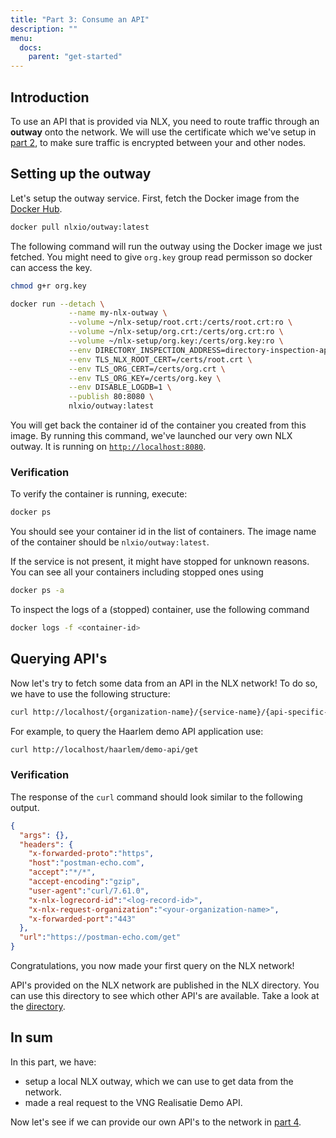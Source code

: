 ```yaml
---
title: "Part 3: Consume an API"
description: ""
menu:
  docs:
    parent: "get-started"
---
```


## Introduction

To use an API that is provided via NLX, you need to route traffic through an **outway** onto the network.
We will use the certificate which we've setup in [part 2](../create-certificates), to make sure traffic is encrypted between your and other nodes.

## Setting up the outway

Let's setup the outway service. First, fetch the Docker image from the [Docker Hub](https://hub.docker.com/u/nlxio).

```bash
docker pull nlxio/outway:latest
```

The following command will run the outway using the Docker image we just fetched.
You might need to give `org.key` group read permisson so docker can access the key.

```bash
chmod g+r org.key
```

```bash
docker run --detach \
             --name my-nlx-outway \
             --volume ~/nlx-setup/root.crt:/certs/root.crt:ro \
             --volume ~/nlx-setup/org.crt:/certs/org.crt:ro \
             --volume ~/nlx-setup/org.key:/certs/org.key:ro \
             --env DIRECTORY_INSPECTION_ADDRESS=directory-inspection-api.demo.nlx.io:443 \
             --env TLS_NLX_ROOT_CERT=/certs/root.crt \
             --env TLS_ORG_CERT=/certs/org.crt \
             --env TLS_ORG_KEY=/certs/org.key \
             --env DISABLE_LOGDB=1 \
             --publish 80:8080 \
             nlxio/outway:latest
```

You will get back the container id of the container you created from this image.
By running this command, we've launched our very own NLX outway. It is running on [`http://localhost:8080`](http://localhost:8080).

### Verification

To verify the container is running, execute:

```bash
docker ps
```

You should see your container id in the list of containers. The image name  of the container should be `nlxio/outway:latest`.

If the service is not present, it might have stopped for unknown reasons. You can see all your containers including stopped ones using

```bash
docker ps -a
```

To inspect the logs of a (stopped) container, use the following command

```bash
docker logs -f <container-id>
```

## Querying API's

Now let's try to fetch some data from an API in the NLX network!
To do so, we have to use the following structure:

```bash
curl http://localhost/{organization-name}/{service-name}/{api-specific-path}
```

For example, to query the Haarlem demo API application use:

```bash
curl http://localhost/haarlem/demo-api/get
```

### Verification

The response of the `curl` command should look similar to the following output.

```json
{
  "args": {},
  "headers": {
    "x-forwarded-proto":"https",
    "host":"postman-echo.com",
    "accept":"*/*",
    "accept-encoding":"gzip",
    "user-agent":"curl/7.61.0",
    "x-nlx-logrecord-id":"<log-record-id>",
    "x-nlx-request-organization":"<your-organization-name>",
    "x-forwarded-port":"443"
  },
  "url":"https://postman-echo.com/get"
}
```

Congratulations, you now made your first query on the NLX network!

API's provided on the NLX network are published in the NLX directory. You can use this directory to see which other API's are available.
Take a look at the [directory](https://directory.nlx.io).

## In sum

In this part, we have:

- setup a local NLX outway, which we can use to get data from the network.
- made a real request to the VNG Realisatie Demo API.

Now let's see if we can provide our own API's to the network in [part 4](../provide-an-api/).
